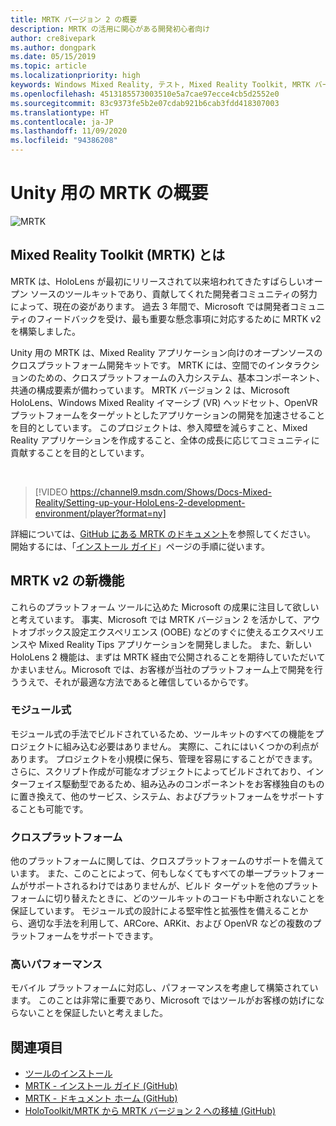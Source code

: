 ```yaml
---
title: MRTK バージョン 2 の概要
description: MRTK の活用に関心がある開発初心者向け
author: cre8ivepark
ms.author: dongpark
ms.date: 05/15/2019
ms.topic: article
ms.localizationpriority: high
keywords: Windows Mixed Reality, テスト, Mixed Reality Toolkit, MRTK バージョン2, MRTK, ツール, SDK, HoloLens, HoloLens 2
ms.openlocfilehash: 4513185573003510e5a7cae97ecce4cb5d2552e0
ms.sourcegitcommit: 83c9373fe5b2e07cdab921b6cab3fdd418307003
ms.translationtype: HT
ms.contentlocale: ja-JP
ms.lasthandoff: 11/09/2020
ms.locfileid: "94386208"
---
```

# <a name="getting-started-with-mrtk-for-unity"></a>Unity 用の MRTK の概要
![MRTK](../../design/images/MRTK_UX_Hero.png)

## <a name="what-is-mixed-reality-toolkit-mrtk"></a>Mixed Reality Toolkit (MRTK) とは
MRTK は、HoloLens が最初にリリースされて以来培われてきたすばらしいオープン ソースのツールキットであり、貢献してくれた開発者コミュニティの努力によって、現在の姿があります。 過去 3 年間で、Microsoft では開発者コミュニティのフィードバックを受け、最も重要な懸念事項に対応するために MRTK v2 を構築しました。  

Unity 用の MRTK は、Mixed Reality アプリケーション向けのオープンソースのクロスプラットフォーム開発キットです。 MRTK には、空間でのインタラクションのための、クロスプラットフォームの入力システム、基本コンポーネント、共通の構成要素が備わっています。 MRTK バージョン 2 は、Microsoft HoloLens、Windows Mixed Reality イマーシブ (VR) ヘッドセット、OpenVR プラットフォームをターゲットとしたアプリケーションの開発を加速させることを目的としています。 このプロジェクトは、参入障壁を減らすこと、Mixed Reality アプリケーションを作成すること、全体の成長に応じてコミュニティに貢献することを目的としています。

<br>

>[!VIDEO https://channel9.msdn.com/Shows/Docs-Mixed-Reality/Setting-up-your-HoloLens-2-development-environment/player?format=ny]

詳細については、[GitHub にある MRTK のドキュメント](https://microsoft.github.io/MixedRealityToolkit-Unity/README.html)を参照してください。 開始するには、「[インストール ガイド](https://microsoft.github.io/MixedRealityToolkit-Unity/Documentation/Installation.html)」ページの手順に従います。


## <a name="new-with-mrtk-v2"></a>MRTK v2 の新機能
これらのプラットフォーム ツールに込めた Microsoft の成果に注目して欲しいと考えています。  事実、Microsoft では MRTK バージョン 2 を活かして、アウトオブボックス設定エクスペリエンス (OOBE) などのすぐに使えるエクスペリエンスや Mixed Reality Tips アプリケーションを開発しました。 また、新しい HoloLens 2 機能は、まずは MRTK 経由で公開されることを期待していただいてかまいません。Microsoft では、お客様が当社のプラットフォーム上で開発を行ううえで、それが最適な方法であると確信しているからです。 

### <a name="modular"></a>モジュール式
モジュール式の手法でビルドされているため、ツールキットのすべての機能をプロジェクトに組み込む必要はありません。  実際に、これにはいくつかの利点があります。  プロジェクトを小規模に保ち、管理を容易にすることができます。  さらに、スクリプト作成が可能なオブジェクトによってビルドされており、インターフェイス駆動型であるため、組み込みのコンポーネントをお客様独自のものに置き換えて、他のサービス、システム、およびプラットフォームをサポートすることも可能です。

### <a name="cross-platform"></a>クロスプラットフォーム
他のプラットフォームに関しては、クロスプラットフォームのサポートを備えています。  また、このことによって、何もしなくてもすべての単一プラットフォームがサポートされるわけではありませんが、ビルド ターゲットを他のプラットフォームに切り替えたときに、どのツールキットのコードも中断されないことを保証しています。  モジュール式の設計による堅牢性と拡張性を備えることから、適切な手法を利用して、ARCore、ARKit、および OpenVR などの複数のプラットフォームをサポートできます。

### <a name="performant"></a>高いパフォーマンス
モバイル プラットフォームに対応し、パフォーマンスを考慮して構築されています。  このことは非常に重要であり、Microsoft ではツールがお客様の妨げにならないことを保証したいと考えました。

## <a name="see-also"></a>関連項目
* [ツールのインストール](../install-the-tools.md)
* [MRTK - インストール ガイド (GitHub)](https://microsoft.github.io/MixedRealityToolkit-Unity/Documentation/Installation.html)
* [MRTK - ドキュメント ホーム (GitHub)](https://microsoft.github.io/MixedRealityToolkit-Unity/README.html)
* [HoloToolkit/MRTK から MRTK バージョン 2 への移植 (GitHub)](https://microsoft.github.io/MixedRealityToolkit-Unity/Documentation/HTKToMRTKPortingGuide.html)
